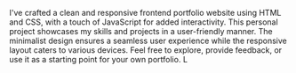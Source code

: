 I've crafted a clean and responsive frontend portfolio website using HTML and CSS, with a touch of JavaScript for added interactivity. This personal project showcases my skills and projects in a user-friendly manner. The minimalist design ensures a seamless user experience while the responsive layout caters to various devices. Feel free to explore, provide feedback, or use it as a starting point for your own portfolio. L
